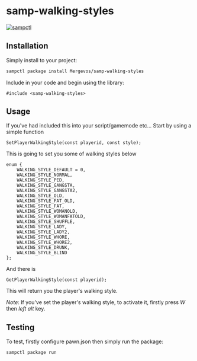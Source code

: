 # samp-walking-styles

[![sampctl](https://img.shields.io/badge/mergevos-samp--walking--styles-2f2f2f.svg?style=for-the-badge)](https://github.com/Mergevos/samp-walking-styles)

<!--
Short description of your library, why it's useful, some examples, pictures or
videos. Link to your forum release thread too.

Remember: You can use "forumfmt" to convert this readme to forum BBCode!

What the sections below should be used for:

`## Installation`: Leave this section un-edited unless you have some specific
additional installation procedure.

`## Testing`: Whether your library is tested with a simple `main()` and `print`,
unit-tested, or demonstrated via prompting the player to connect, you should
include some basic information for users to try out your code in some way.

And finally, maintaining your version number`:

* Follow [Semantic Versioning](https://semver.org/)
* When you release a new version, update `VERSION` and `git tag` it
* Versioning is important for sampctl to use the version control features

Happy Pawning!
-->

## Installation

Simply install to your project:

```bash
sampctl package install Mergevos/samp-walking-styles
```

Include in your code and begin using the library:

```pawn
#include <samp-walking-styles>
```

## Usage

If you've had included this into your script/gamemode etc... Start by using a simple function  
```pawn
SetPlayerWalkingStyle(const playerid, const style);
```
This is going to set you some of walking styles below 
```pawn
enum {
	WALKING_STYLE_DEFAULT = 0,
	WALKING_STYLE_NORMAL,
	WALKING_STYLE_PED,
	WALKING_STYLE_GANGSTA,
	WALKING_STYLE_GANGSTA2,
	WALKING_STYLE_OLD,
	WALKING_STYLE_FAT_OLD,
	WALKING_STYLE_FAT,
	WALKING_STYLE_WOMANOLD,
	WALKING_STYLE_WOMANFATOLD,
	WALKING_STYLE_SHUFFLE,
	WALKING_STYLE_LADY,
	WALKING_STYLE_LADY2,
	WALKING_STYLE_WHORE,
	WALKING_STYLE_WHORE2,
	WALKING_STYLE_DRUNK,
	WALKING_STYLE_BLIND
};
```
And there is 
```pawn
GetPlayerWalkingStyle(const playerid);
```
This will return you the player's walking style.

*Note*: If you've set the player's walking style, to activate it, firstly press _W_ then _left alt_ key.

## Testing

<!--
Depending on whether your package is tested via in-game "demo tests" or
y_testing unit-tests, you should indicate to readers what to expect below here.
-->

To test, firstly configure pawn.json then simply run the package:

```bash
sampctl package run
```
